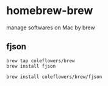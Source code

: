 # homebrew-brew
manage softwares on Mac by brew


## fjson

```
brew tap coleflowers/brew
brew install fjson
```

```
brew install coleflowers/brew/fjson
```